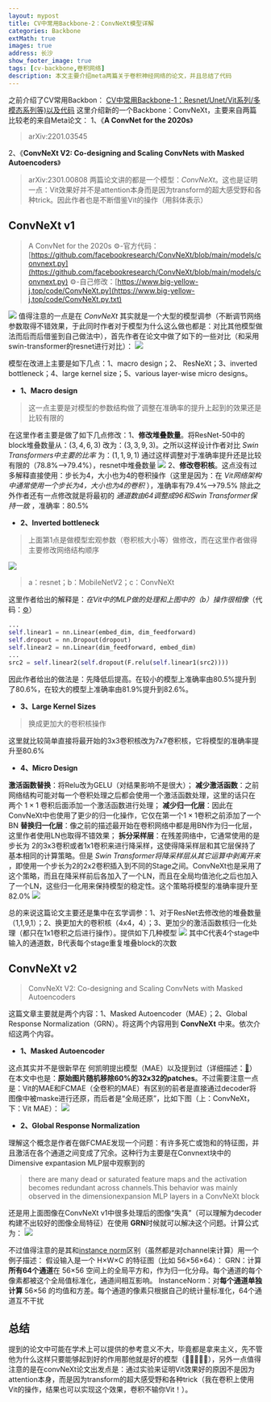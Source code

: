```yaml
---
layout: mypost
title: CV中常用Backbone-2：ConvNeXt模型详解
categories: Backbone
extMath: true
images: true
address: 长沙
show_footer_image: true
tags: [cv-backbone,卷积网络]
description: 本文主要介绍meta两篇关于卷积神经网络的论文，并且总结了代码
---
```


之前介绍了CV常用Backbon：
[CV中常用Backbone-1：Resnet/Unet/Vit系列/多模态系列等)以及代码](https://www.big-yellow-j.top/posts/2025/01/18/CV-Backbone.html)
这里介绍新的一个Backbone：ConvNeXt，主要来自两篇比较老的来自Meta论文：
1、《**A ConvNet for the 2020s**》
> arXiv:2201.03545

2、《**ConvNeXt V2: Co-designing and Scaling ConvNets with Masked Autoencoders**》
> arXiv:2301.00808
两篇论文讲的都是一个模型：*ConvNeXt*。这也是证明一点：Vit效果好并不是attention本身而是因为transform的超大感受野和各种trick。因此作者也是不断借鉴Vit的操作（用斜体表示）

## ConvNeXt v1
> A ConvNet for the 2020s
> ⚙-官方代码：[https://github.com/facebookresearch/ConvNeXt/blob/main/models/convnext.py](https://github.com/facebookresearch/ConvNeXt/blob/main/models/convnext.py)
> ⚙-自己修改：[https://www.big-yellow-j.top/code/ConvNeXt.py](https://www.big-yellow-j.top/code/ConvNeXt.py.txt)

![](https://s2.loli.net/2025/04/30/Lc1QrH4UO8EkBPN.png)
值得注意的一点是在 *ConvNeXt* 其实就是一个大型的模型调参（不断调节网络参数取得不错效果，于此同时作者对于模型为什么这么做也都是：对比其他模型做法而后而后借鉴到自己做法中），首先作者在论文中做了如下的一些对比（和采用 swin-transformer的resnet进行对比）：
![](https://s2.loli.net/2025/04/30/4LSIF9YiveZ8kR1.png)

模型在改进上主要是如下几点：1、macro design；2、 ResNeXt；3、inverted bottleneck；4、large kernel size；5、various layer-wise micro designs。
* **1、Macro design**
> 这一点主要是对模型的参数结构做了调整在准确率的提升上起到的效果还是比较有限的

在这里作者主要是做了如下几点修改：1、**修改堆叠数量**。将ResNet-50中的block堆叠数量从：$(3,4,6,3)$ 改为：$(3,3,9,3)$。之所以这样设计作者对比 *Swin Transformers中主要的比率* 为：$(1,1,9,1)$ 通过这样调整对于准确率提升还是比较有限的（78.8%-->79.4%），resnet中堆叠数量
![](https://s2.loli.net/2025/04/30/2eyJKI645LubWlm.png)
2、**修改卷积核**。这点没有过多解释直接使用：步长为4，大小也为4的卷积操作（这里是因为：在 *Vit网络架构中通常使用一个步长为4，大小也为4的卷积* ），准确率有79.4%-->79.5%
除此之外作者还有一点修改就是将最初的 *通道数由64调整成96和Swin Transformer保持一致* ，准确率：80.5%

* **2、Inverted bottleneck**
> 上面第1点是做模型宏观参数（卷积核大小等）做修改，而在这里作者做得主要修改网络结构顺序

![](https://s2.loli.net/2025/04/30/Sgo7D5ptwfsFKJb.png)
> a：resnet；b：MobileNetV2；c：ConvNeXt

这里作者给出的解释是：*在Vit中的MLP做的处理和上图中的（b）操作很相像*（代码：[⚙](https://www.big-yellow-j.top/code/CVBackbone/Vit.py.txt)）
```python
...
self.linear1 = nn.Linear(embed_dim, dim_feedforward)
self.dropout = nn.Dropout(dropout)
self.linear2 = nn.Linear(dim_feedforward, embed_dim)
...
src2 = self.linear2(self.dropout(F.relu(self.linear1(src2))))
```
因此作者给出的做法是：先降低后提高。在较小的模型上准确率由80.5%提升到了80.6%，在较大的模型上准确率由81.9%提升到82.6%。

* **3、Large Kernel Sizes**
> 换成更加大的卷积核操作

这里就比较简单直接将最开始的3x3卷积核改为7x7卷积核，它将模型的准确率提升至80.6%

*  **4、Micro Design**

**激活函数替换**：将Relu改为GELU（对结果影响不是很大）；
**减少激活函数**：之前网络结构可能对每一个卷积处理之后都会使用一个激活函数处理，这里的话只在 两个 $1\times1$ 卷积后面添加一个激活函数进行处理；
**减少归一化层**：因此在ConvNeXt中也使用了更少的归一化操作，它仅在第一个$1\times1$卷积之前添加了一个BN
**替换归一化层**：像之前的描述最开始在卷积网络中都是用BN作为归一化层，这里作者使用LN也取得不错效果；
**拆分采样层**：在残差网络中，它通常使用的是步长为 2的3x3卷积或者1x1卷积来进行降采样，这使得降采样层和其它层保持了基本相同的计算策略。但是 *Swin Transformer将降采样层从其它运算中剥离开来* ，即使用一个步长为2的2x2卷积插入到不同的Stage之间。ConvNeXt也是采用了这个策略，而且在降采样前后各加入了一个LN，而且在全局均值池化之后也加入了一个LN，这些归一化用来保持模型的稳定性。这个策略将模型的准确率提升至82.0%
![](https://s2.loli.net/2025/04/30/BAhd4MrF81iQURN.png)

总的来说这篇论文主要还是集中在玄学调参：1、对于ResNet去修改他的堆叠数量（1,1,9,1）；2、换更加大的卷积核（4x4，4）；3、更加少的激活函数核归一化处理（都只在1x1卷积之后进行操作）。提供如下几种模型
![](https://s2.loli.net/2025/04/30/nYJZOmq4CjlHi5K.png)
其中C代表4个stage中输入的通道数，B代表每个stage重复堆叠block的次数

## ConvNeXt v2
> ConvNeXt V2: Co-designing and Scaling ConvNets with Masked Autoencoders

这篇文章主要就是两个内容：1、Masked Autoencoder（MAE）；2、Global Response Normalization（GRN）。将这两个内容用到 **ConvNeXt** 中来。依次介绍这两个内容。
* **1、Masked Autoencoder**

这点其实并不是很新早在 何凯明提出模型（MAE）以及提到过（详细描述：[🔗](https://www.big-yellow-j.top/posts/2025/01/18/CV-Backbone.html#:~:text=768-,MAE%20%E4%B8%BB%E8%A6%81%E6%93%8D%E4%BD%9C%E6%B5%81%E7%A8%8B,-1%E3%80%81patch)）在本文中也是：**原始图片随机移除60%的32x32的patches**。不过需要注意一点是：Vit的MAE和FCMAE（全卷积的MAE）有区别的前者是直接通过decoder将图像中被maske进行还原，而后者是“全局还原”，比如下图（上：ConvNeXt，下：Vit MAE）：
![](https://s2.loli.net/2025/05/01/JnD3tA1fcK7mkhS.png)
* **2、Global Response Normalization**

理解这个概念是作者在做FCMAE发现一个问题：有许多死亡或饱和的特征图，并且激活在各个通道之间变成了冗余。这种行为主要是在Convnext块中的Dimensive expantasion MLP层中观察到的
> there are many dead or saturated feature maps and the activation becomes redundant across channels.This behavior was mainly observed in the dimensionexpansion MLP layers in a ConvNeXt block

还是用上面图像在ConvNeXt v1中很多处理后的图像“失真”（可以理解为decoder构建不出较好的图像全局特征）在使用 **GRN**时候就可以解决这个问题。计算公式为：
![](https://s2.loli.net/2025/05/01/QNb9qH1sCyORi4M.png)

不过值得注意的是其和[instance norm](https://www.big-yellow-j.top/posts/2025/02/23/dl-norm.html#:~:text=%F0%9D%91%81-,Instance%2Dnorm,-%EF%BC%9A)区别（虽然都是对channel来计算）用一个例子描述：
假设输入是一个 H×W×C 的特征图（比如 56×56×64）：
GRN：计算**所有64个通道**在 56×56 空间上的全局平方和，作为归一化分母。每个通道的每个像素都被这个全局值标准化，通道间相互影响。
InstanceNorm：对**每个通道单独计算** 56×56 的均值和方差。每个通道的像素只根据自己的统计量标准化，64个通道互不干扰

## 总结
提到的论文中可能在学术上可以提供的参考意义不大，毕竟都是拿来主义，先不管他为什么这样只要能够起到好的作用那他就是好的模型（🤪🤪🤪🤪🤪），另外一点值得注意的是在convNeXt论文出发点是：通过实验来证明Vit效果好的原因不是因为attention本身，而是因为transform的超大感受野和各种trick（我在卷积上使用Vit的操作，结果也可以实现这个效果，卷积不输你Vit！）。